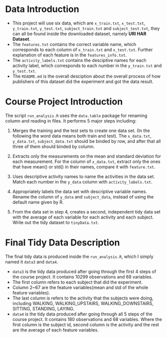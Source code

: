 # Data Introduction
- This project will use six data, which are `x_train.txt`, `x_test.txt`, `y_train.txt`, `y_test.txt`, `subject_train.txt` and `subject_test.txt`, they can all be found inside the downloaded dataset, namely **URI HAR Dataset**.
- The `features.txt` contains the correct variable name, which corresponds to each column of `x_train.txt` and `x_test.txt`. Further explanation of each feature is in the `features_info.txt`. 
- The `activity_labels.txt` contains the desciptive names for each activity label, which corresponds to each number in the `y_train.txt` and `y_test.txt`.
- The `README.md` is the overall desciption about the overall process of how publishers of this dataset did the experiment and got the data result.


# Course Project Introduction
The script `run_analysis.R` uses the `data.table` package for renaming column and reading in files. It performs 5 major steps including:


1. Merges the training and the test sets to create one data set. (In the following the word data means both train and test).
The `x_data.txt`, `y_data.txt`, `subject_data.txt` should be binded by row, and after that all three of them should binded by column.


2. Extracts only the measurements on the mean and standard deviation for each measurement. 
For the column of `x_data.txt`, extract only the ones that have mean() or std() in their names, compare it with `feature.txt`.


3. Uses descriptive activity names to name the activities in the data set.
Match each number in the `y_data` column with `activity_labels.txt`.


4. Appropriately labels the data set with descriptive variable names. 
Rename the column of `y_data` and `subject_data`, instead of using the default name given by R.


5. From the data set in step 4, creates a second, independent tidy data set with the average of each variable for each activity and each subject.   
Write out the tidy dataset to `tinyData.txt`.

# Final Tidy Data Description
The final tidy data is produced inside the `run_analysis.R`, which I simply named it `data3` and `data4`. 

- `data3` is the tidy data produced after going through the first 4 steps of the course project. It contains 10299 observations and 68 variables.
- The first column refers to each subject that did the experiment. 
- Column 2~67 are the feature variables(mean and std of the whole feature variables).
- The last column is refers to the activity that the subjects were doing, including WALKING, WALKING_UPSTAIRS, WALKING_DOWNSTAIRS, SITTING, STANDING, LAYING.
- `data4` is the tidy data produced after going through all 5 steps of the course project. It contains 180 observations and 68 variables. Where the first column is the subject id, second column is the activity and the rest are the average of each feature variables. 
